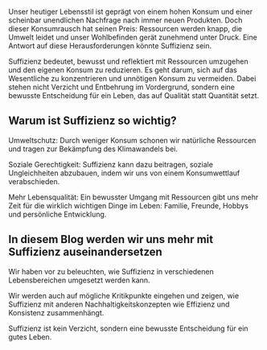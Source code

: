 Unser heutiger Lebensstil ist geprägt von einem hohen Konsum und einer scheinbar unendlichen Nachfrage nach immer neuen Produkten. Doch dieser Konsumrausch hat seinen Preis: Ressourcen werden knapp, die Umwelt leidet und unser Wohlbefinden gerät zunehmend unter Druck. Eine Antwort auf diese Herausforderungen könnte Suffizienz sein.

Suffizienz bedeutet, bewusst und reflektiert mit Ressourcen umzugehen und den eigenen Konsum zu reduzieren. Es geht darum, sich auf das Wesentliche zu konzentrieren und unnötigen Konsum zu vermeiden. Dabei stehen nicht Verzicht und Entbehrung im Vordergrund, sondern eine bewusste Entscheidung für ein Leben, das auf Qualität statt Quantität setzt.

## Warum ist Suffizienz so wichtig?

Umweltschutz: Durch weniger Konsum schonen wir natürliche Ressourcen und tragen zur Bekämpfung des Klimawandels bei.

Soziale Gerechtigkeit: Suffizienz kann dazu beitragen, soziale Ungleichheiten abzubauen, indem wir uns von einem Konsumwettlauf verabschieden.

Mehr Lebensqualität: Ein bewusster Umgang mit Ressourcen gibt uns mehr Zeit für die wirklich wichtigen Dinge im Leben: Familie, Freunde, Hobbys und persönliche Entwicklung.

## In diesem Blog werden wir uns mehr mit Suffizienz auseinandersetzen

Wir haben vor zu beleuchten, wie Suffizienz in verschiedenen Lebensbereichen umgesetzt werden kann. 

Wir werden auch auf mögliche Kritikpunkte eingehen und zeigen, wie Suffizienz mit anderen Nachhaltigkeitskonzepten wie Effizienz und Konsistenz zusammenhängt.

Suffizienz ist kein Verzicht, sondern eine bewusste Entscheidung für ein gutes Leben. 

